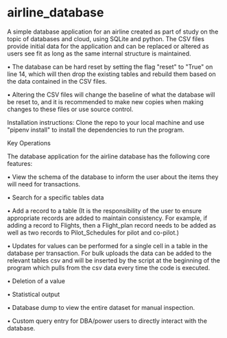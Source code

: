 # airline_database
A simple database application for an airline created as part of study on the topic of databases and cloud, using SQLite and python. The CSV files provide initial data for the application and can be replaced or altered as users see fit as long as the same internal structure is maintained.

• The database can be hard reset by setting the flag "reset" to "True" on line 14, which will then drop the existing tables and rebuild them based on the data contained in the CSV files.

• Altering the CSV files will change the baseline of what the database will be reset to, and it is recommended to make new copies when making changes to these files or use source control.

Installation instructions:
Clone the repo to your local machine and use "pipenv install" to install the dependencies to run the program.


Key Operations

The database application for the airline database has the following core features:

• View the schema of the database to inform the user about the items they will need
for transactions.

• Search for a specific tables data

• Add a record to a table (It is the responsibility of the user to ensure appropriate
records are added to maintain consistency. For example, if adding a record to Flights, then a Flight_plan record needs to be added as well as two records to Pilot_Schedules for pilot and co-pilot.)

• Updates for values can be performed for a single cell in a table in the database per transaction. For bulk uploads the data can be added to the relevant tables csv and will be inserted by the script at the beginning of the program which pulls from the csv data every time the code is executed.

• Deletion of a value

• Statistical output

• Database dump to view the entire dataset for manual inspection.

• Custom query entry for DBA/power users to directly interact with the database.
